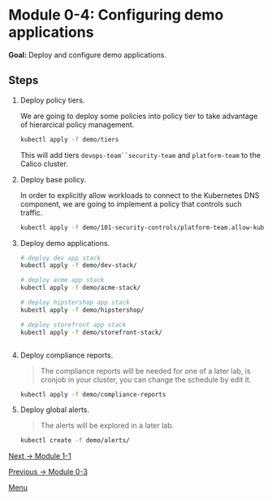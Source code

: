# Module 0-4: Configuring demo applications

**Goal:** Deploy and configure demo applications.

## Steps

1. Deploy policy tiers.

    We are going to deploy some policies into policy tier to take advantage of hierarcical policy management.

    ```bash
    kubectl apply -f demo/tiers
    ```

    This will add tiers `devops-team``security-team` and `platform-team` to the Calico cluster.

2. Deploy base policy.

    In order to explicitly allow workloads to connect to the Kubernetes DNS component, we are going to implement a policy that controls such traffic.

    ```bash
    kubectl apply -f demo/101-security-controls/platform-team.allow-kube-dns.yaml
    ```

3. Deploy demo applications.

    ```bash
    # deploy dev app stack
    kubectl apply -f demo/dev-stack/
    
    # deploy acme app stack
    kubectl apply -f demo/acme-stack/

    # deploy hipstershop app stack
    kubectl apply -f demo/hipstershop/

    # deploy storefront app stack
    kubectl apply -f demo/storefront-stack/



    ```

4. Deploy compliance reports.

    >The compliance reports will be needed for one of a later lab, is cronjob in your cluster, you can change the schedule by edit it.

    ```bash
    kubectl apply -f demo/compliance-reports

    ```

5. Deploy global alerts.

    >The alerts will be explored in a later lab.

    ```bash
    kubectl create -f demo/alerts/
   
    ```

[Next -> Module 1-1](../modules/app-service-control.md)

[Previous -> Module 0-3](../modules/joining-gke-to-calico-cloud.md)

[Menu](../README.md)



